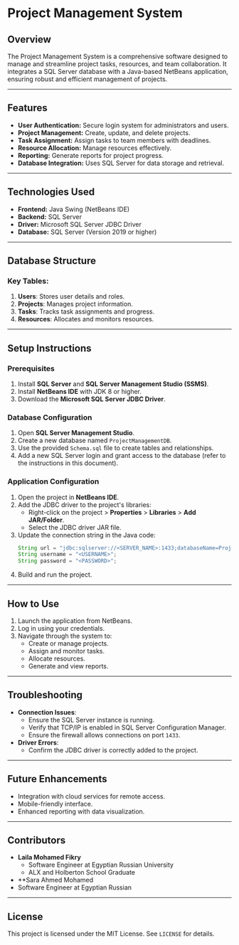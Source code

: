 # Project Management System

## Overview
The Project Management System is a comprehensive software designed to manage and streamline project tasks, resources, and team collaboration. It integrates a SQL Server database with a Java-based NetBeans application, ensuring robust and efficient management of projects.

---

## Features
- **User Authentication:** Secure login system for administrators and users.
- **Project Management:** Create, update, and delete projects.
- **Task Assignment:** Assign tasks to team members with deadlines.
- **Resource Allocation:** Manage resources effectively.
- **Reporting:** Generate reports for project progress.
- **Database Integration:** Uses SQL Server for data storage and retrieval.

---

## Technologies Used
- **Frontend:** Java Swing (NetBeans IDE)
- **Backend:** SQL Server
- **Driver:** Microsoft SQL Server JDBC Driver
- **Database:** SQL Server (Version 2019 or higher)

---

## Database Structure
### Key Tables:
1. **Users**: Stores user details and roles.
2. **Projects**: Manages project information.
3. **Tasks**: Tracks task assignments and progress.
4. **Resources**: Allocates and monitors resources.

---

## Setup Instructions

### Prerequisites
1. Install **SQL Server** and **SQL Server Management Studio (SSMS)**.
2. Install **NetBeans IDE** with JDK 8 or higher.
3. Download the **Microsoft SQL Server JDBC Driver**.

### Database Configuration
1. Open **SQL Server Management Studio**.
2. Create a new database named `ProjectManagementDB`.
3. Use the provided `Schema.sql` file to create tables and relationships.
4. Add a new SQL Server login and grant access to the database (refer to the instructions in this document).

### Application Configuration
1. Open the project in **NetBeans IDE**.
2. Add the JDBC driver to the project's libraries:
   - Right-click on the project > **Properties** > **Libraries** > **Add JAR/Folder**.
   - Select the JDBC driver JAR file.
3. Update the connection string in the Java code:
   ```java
   String url = "jdbc:sqlserver://<SERVER_NAME>:1433;databaseName=ProjectManagementDB;encrypt=false";
   String username = "<USERNAME>";
   String password = "<PASSWORD>";
   ```
4. Build and run the project.

---

## How to Use
1. Launch the application from NetBeans.
2. Log in using your credentials.
3. Navigate through the system to:
   - Create or manage projects.
   - Assign and monitor tasks.
   - Allocate resources.
   - Generate and view reports.

---

## Troubleshooting
- **Connection Issues**:
  - Ensure the SQL Server instance is running.
  - Verify that TCP/IP is enabled in SQL Server Configuration Manager.
  - Ensure the firewall allows connections on port `1433`.
- **Driver Errors**:
  - Confirm the JDBC driver is correctly added to the project.

---

## Future Enhancements
- Integration with cloud services for remote access.
- Mobile-friendly interface.
- Enhanced reporting with data visualization.

---

## Contributors
- **Laila Mohamed Fikry**
  - Software Engineer at Egyptian Russian University
  - ALX and Holberton School Graduate
- **Sara Ahmed Mohamed
 - Software Engineer at Egyptian Russian

---

## License
This project is licensed under the MIT License. See `LICENSE` for details.

